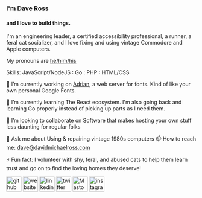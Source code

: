 ### I'm Dave Ross
#### and I love to build things.
I'm an engineering leader, a certified accessibility professional, a runner, a feral cat socializer, and I love fixing and using vintage Commodore and Apple computers.

My pronouns are [he/him/his](http://pronoun.is/he/him/his)

Skills: JavaScript/NodeJS : Go : PHP : HTML/CSS

🔭 I’m currently working on [Adrian](https://github.com/daveross/adrian), a web server for fonts. Kind of like your own personal Google Fonts.

🌱 I’m currently learning The React ecosystem. I'm also going back and learning Go properly instead of picking up parts as I need them.

👯 I’m looking to collaborate on Software that makes hosting your own stuff less daunting for regular folks

💬 Ask me about Using & repairing vintage 1980s computers 📫 How to reach me: dave@davidmichaelross.com

⚡ Fun fact: I volunteer with shy, feral, and abused cats to help them learn trust and go on to find the loving homes they deserve! 

[<img src='https://cdn.jsdelivr.net/npm/simple-icons@3.0.1/icons/github.svg' alt='github' height='40'>](https://github.com/daveross)  [<img src='https://cdn.jsdelivr.net/npm/simple-icons@3.0.1/icons/mail-dot-ru.svg' alt='website' height='40'>](https://davidmichaelross.com/)  [<img src='https://cdn.jsdelivr.net/npm/simple-icons@3.0.1/icons/linkedin.svg' alt='linkedin' height='40'>](https://www.linkedin.com/in/david-michael-ross/)  [<img src='https://cdn.jsdelivr.net/npm/simple-icons@3.0.1/icons/twitter.svg' alt='twitter' height='40'>](https://twitter.com/csixty4)  [<img src='https://cdn.jsdelivr.net/npm/simple-icons@3.0.1/icons/mastodon.svg' alt='Mastodon — oldbytes.space' height='40'>](https://oldbytes.space/@daveross)  [<img src='https://cdn.jsdelivr.net/npm/simple-icons@3.0.1/icons/instagram.svg' alt='instagram' height='40'>](https://www.instagram.com/csixty4/)

